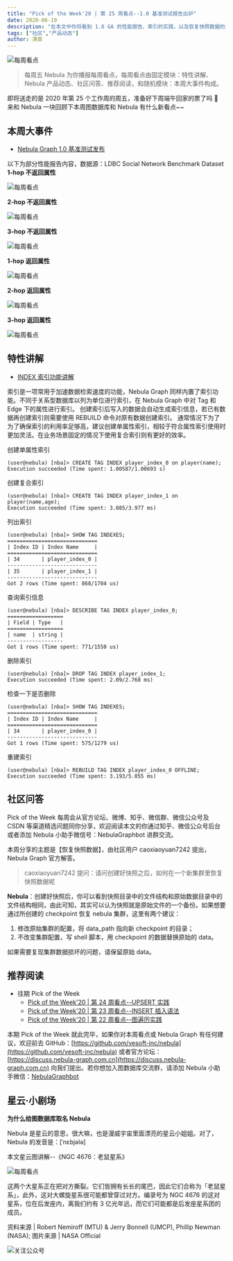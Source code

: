 ```yaml
---
title: "Pick of the Week'20 | 第 25 周看点--1.0 基准测试报告出炉"
date: 2020-06-19
description: "在本文中你将看到 1.0 GA 的性能报告、索引的实践，以及恢复快照数据的方法。"
tags: ["社区","产品动态"]
author: 清蒸
---
```


![每周看点](https://www-cdn.nebula-graph.com.cn/nebula-blog/PotW.png)

> 每周五 Nebula 为你播报每周看点，每周看点由固定模块：特性讲解、Nebula 产品动态、社区问答、推荐阅读，和随机模块：本周大事件构成。

即将送走的是 2020 年第 25 个工作周的周五，准备好下周端午回家的票了吗 🌝 来和 Nebula 一块回顾下本周图数据库和 Nebula 有什么新看点~~

## 本周大事件 

- [Nebula Graph 1.0 基准测试发布](https://discuss.nebula-graph.com.cn/t/topic/782/6)

以下为部分性能报告内容，数据源：LDBC Social Network Benchmark Dataset
**1-hop 不返回属性**

![每周看点](https://www-cdn.nebula-graph.com.cn/nebula-blog/PotW202501.png)

**2-hop 不返回属性**

![每周看点](https://www-cdn.nebula-graph.com.cn/nebula-blog/PotW202502.png)

**3-hop 不返回属性**

![每周看点](https://www-cdn.nebula-graph.com.cn/nebula-blog/PotW202503.png)

**1-hop 返回属性**

![每周看点](https://www-cdn.nebula-graph.com.cn/nebula-blog/PotW202504.png)

**2-hop 返回属性**

![每周看点](https://www-cdn.nebula-graph.com.cn/nebula-blog/PotW202505.png)

**3-hop 返回属性**

![每周看点](https://www-cdn.nebula-graph.com.cn/nebula-blog/PotW202506.png)

## 特性讲解

- [INDEX 索引功能讲解](https://docs.nebula-graph.com.cn/manual-CN/2.query-language/4.statement-syntax/1.data-definition-statements/)

索引是一项常用于加速数据检索速度的功能，Nebula Graph 同样内置了索引功能。不同于关系型数据库以列为单位进行索引，在 Nebula Graph 中对 Tag 和 Edge 下的属性进行索引。
创建索引后写入的数据会自动生成索引信息，若已有数据再创建索引则需要使用 REBUILD 命令对原有数据创建索引。
通常情况下为了为了确保索引的利用率足够高，建议创建单属性索引，相较于符合属性索引使用时更加灵活。在业务场景固定的情况下使用复合索引则有更好的效率。

创建单属性索引
```
(user@nebula) [nba]> CREATE TAG INDEX player_index_0 on player(name);
Execution succeeded (Time spent: 1.00587/1.00693 s)
```

创建复合索引
```
(user@nebula) [nba]> CREATE TAG INDEX player_index_1 on player(name,age);
Execution succeeded (Time spent: 3.085/3.977 ms)
```

列出索引
```
(user@nebula) [nba]> SHOW TAG INDEXES;
=============================
| Index ID | Index Name     |
=============================
| 34       | player_index_0 |
-----------------------------
| 35       | player_index_1 |
-----------------------------
Got 2 rows (Time spent: 868/1704 us)
```

查询索引信息
```
(user@nebula) [nba]> DESCRIBE TAG INDEX player_index_0;
==================
| Field | Type   |
==================
| name  | string |
------------------
Got 1 rows (Time spent: 771/1550 us)
```

删除索引
```
(user@nebula) [nba]> DROP TAG INDEX player_index_1;
Execution succeeded (Time spent: 2.09/2.768 ms)
```

检查一下是否删除
```
(user@nebula) [nba]> SHOW TAG INDEXES;
=============================
| Index ID | Index Name     |
=============================
| 34       | player_index_0 |
-----------------------------
Got 1 rows (Time spent: 575/1279 us)
```

重建索引
```
(user@nebula) [nba]> REBUILD TAG INDEX player_index_0 OFFLINE;
Execution succeeded (Time spent: 3.193/5.055 ms)
```
## 社区问答

Pick of the Week 每周会从官方论坛、微博、知乎、微信群、微信公众号及 CSDN 等渠道精选问题同你分享，欢迎阅读本文的你通过知乎、微信公众号后台或者添加 Nebula 小助手微信号：NebulaGraphbot 进群交流。<br />

本周分享的主题是【恢复快照数据】，由社区用户 caoxiaoyuan7242 提出，Nebula Graph 官方解答。

> caoxiaoyuan7242 提问：请问创建好快照之后，如何在一个新集群里恢复快照数据呢

**Nebula**：创建好快照后，你可以看到快照目录中的文件结构和原始数据目录中的文件结构相同，由此可知，其实可以认为快照就是原始文件的一个备份。如果想要通过所创建的 checkpoint 恢复 nebula 集群，这里有两个建议：
1. 修改原始集群的配置，将 data_path 指向新 checkpoint 的目录；
1. 不改变集群配置，写 shell 脚本，用 checkpoint 的数据替换原始的 data。

如果需要复现集群数据损坏的问题，请保留原始 data。

## 推荐阅读

- 往期 Pick of the Week
   - [Pick of the Week'20 | 第 24 周看点--UPSERT 实践](https://nebula-graph.com.cn/posts/nebula-graph-weekly-pickup-2020-06-12/)
   - [Pick of the Week'20 | 第 23 周看点--INSERT 插入语法](https://nebula-graph.com.cn/posts/nebula-graph-weekly-pickup-2020-06-05/)
   - [Pick of the Week'20 | 第 22 周看点--图遍历实践](https://nebula-graph.com.cn/posts/nebula-graph-weekly-pickup-2020-05-29/)

本期 Pick of the Week 就此完毕，如果你对本周看点或 Nebula Graph 有任何建议，欢迎前去 GitHub：[https://github.com/vesoft-inc/nebula](https://github.com/vesoft-inc/nebula) 或者官方论坛：[https://discuss.nebula-graph.com.cn](https://discuss.nebula-graph.com.cn) 向我们提出。若你想加入图数据库交流群，请添加 Nebula 小助手微信：[NebulaGraphbot](https://nebula-blog.azureedge.net/nebula-blog/nbot.png)

## 星云·小剧场

**为什么给图数据库取名 Nebula**

Nebula 是星云的意思，很大嘛，也是漫威宇宙里面漂亮的星云小姐姐。对了，Nebula 的发音是：[ˈnɛbjələ]

本文星云图讲解--《NGC 4676：老鼠星系》

![每周看点](https://www-cdn.nebula-graph.com.cn/nebula-blog/PotW2025Nebula.png)

这两个大星系正在把对方撕裂。它们皆拥有长长的尾巴，因此它们合称为「老鼠星系」，此外，这对大螺旋星系很可能都曾穿过对方。编录号为 NGC 4676 的这对星系，位在后发座内，离我们约有 3 亿光年远，而它们可能都是后发座星系团的成员。

资料来源 | Robert Nemiroff (MTU) & Jerry Bonnell (UMCP), Phillip Newman (NASA);
图片来源 | NASA Official

![关注公众号](https://www-cdn.nebula-graph.com.cn/nebula-blog/WeChatOffical.png)

